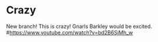 # Crazy

New branch!  This is crazy! Gnarls Barkley would be excited.
#https://www.youtube.com/watch?v=bd2B6SjMh_w

